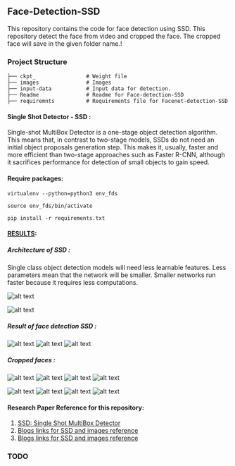 
## Face-Detection-SSD
This repository contains the code for face detection using SSD. This repository detect the face from video and cropped the face. The cropped face will save in the given folder name.!

### Project Structure
```
├── ckpt_	             # Weight file
├── images               # Images 
├── input-data           # Input data for detection.
├── Readme               # Readme for Face-detection-SSD
├── requiremnts          # Requirements file for Facenet-detection-SSD
```

#### Single Shot Detector - SSD :
Single-shot MultiBox Detector is a one-stage object detection algorithm. This means that, in contrast to two-stage models, SSDs do not need an initial object proposals generation step. This makes it, usually, faster and more efficient than two-stage approaches such as Faster R-CNN, although it sacrifices performance for detection of small objects to gain speed.

#### Require packages:

`virtualenv --python=python3 env_fds`

`source env_fds/bin/activate`

`pip install -r requirements.txt`


#### [RESULTS](result):

##### Architecture of SSD :
Single class object detection models will need less learnable features. Less parameters mean that the network will be smaller. Smaller networks run faster because it requires less computations.

![alt text](images/ssd_arch.png)

![alt text](images/arch1.png)

##### Result of face detection SSD :

![alt text](images/r1.png)
![alt text](images/r2.png)
![alt text](images/r3.png)


##### Cropped faces :
![alt text](result/f21.jpg)	 	![alt text](result/f22.jpg)		![alt text](result/f23.jpg)		![alt text](result/f24.jpg)

![alt text](result/f11.jpg)		![alt text](result/f12.jpg)		![alt text](result/f13.jpg)		![alt text](result/f14.jpg)



#### Research Paper Reference for this repository:

1. [SSD: Single Shot MultiBox Detector](https://arxiv.org/abs/1512.02325)
2. [Blogs links for SSD and images reference](https://towardsdatascience.com/review-ssd-single-shot-detector-object-detection-851a94607d11)
3. [Blogs links for SSD and images reference](https://towardsdatascience.com/faced-cpu-real-time-face-detection-using-deep-learning-1488681c1602)

### TODO

